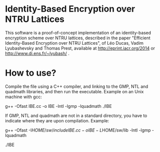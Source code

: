 Identity-Based Encryption over NTRU Lattices
===========

This software is a proof-of-concept implementation of an identity-based encryption scheme over NTRU lattices, described in the paper "Efficient Identity-Based Encryption over NTRU Lattices", of Léo Ducas, Vadim Lyubashevsky and Thomas Prest, available at http://eprint.iacr.org/2014 or http://www.di.ens.fr/~lyubash/ .

How to use?
===========

Compile the file using a C++ compiler, and linking to the GMP, NTL and quadmath libraries, and then run the executable.
Example on an Unix machine with gcc:

g++ -Ofast IBE.cc -o IBE -lntl -lgmp -lquadmath
./IBE


If GMP, NTL and quadmath are not in a standard directory, you have to indicate where they are upon compilation.
Example:

g++ -Ofast -I$HOME/sw/include IBE.cc -o IBE -L$HOME/sw/lib -lntl -lgmp -lquadmath

./IBE
